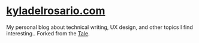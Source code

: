 # [kyladelrosario.com](https://kyladelrosario.com)

My personal blog about technical writing, UX design, and other topics I find interesting.. Forked from the [Tale](https://github.com/chesterhow/tale).
